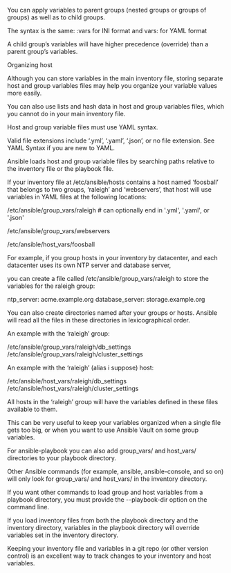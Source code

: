 You can apply variables to parent groups (nested groups or groups of groups) as well as to child groups. 

The syntax is the same: :vars for INI format and vars: for YAML format

A child group’s variables will have higher precedence (override) than a parent group’s variables.

Organizing host


<!--Organizing host and group variables-->
Although you can store variables in the main inventory file, storing separate host and group variables files may help you organize your variable values more easily. 

You can also use lists and hash data in host and group variables files, which you cannot do in your main inventory file.

Host and group variable files must use YAML syntax. 

Valid file extensions include ‘.yml’, ‘.yaml’, ‘.json’, or no file extension. See YAML Syntax if you are new to YAML.

Ansible loads host and group variable files by searching paths relative to the inventory file or the playbook file. 

If your inventory file at /etc/ansible/hosts contains a host named ‘foosball’ that belongs to two groups, ‘raleigh’ and ‘webservers’, that host will use variables in YAML files at the following locations:

<!---->

/etc/ansible/group_vars/raleigh # can optionally end in '.yml', '.yaml', or '.json'

/etc/ansible/group_vars/webservers

/etc/ansible/host_vars/foosball

<!---->

For example, if you group hosts in your inventory by datacenter, and each datacenter uses its own NTP server and database server, 

you can create a file called /etc/ansible/group_vars/raleigh to store the variables for the raleigh group:

<!---->

ntp_server: acme.example.org
database_server: storage.example.org

<!---->

You can also create directories named after your groups or hosts. Ansible will read all the files in these directories in lexicographical order. 

An example with the ‘raleigh’ group:

<!---->

/etc/ansible/group_vars/raleigh/db_settings
/etc/ansible/group_vars/raleigh/cluster_settings

<!---->

An example with the ‘raleigh’ (alias i suppose) host:

<!---->

/etc/ansible/host_vars/raleigh/db_settings
/etc/ansible/host_vars/raleigh/cluster_settings

<!---->



All hosts in the ‘raleigh’ group will have the variables defined in these files available to them. 

This can be very useful to keep your variables organized when a single file gets too big, or when you want to use Ansible Vault on some group variables.

For ansible-playbook you can also add group_vars/ and host_vars/ directories to your playbook directory. 

Other Ansible commands (for example, ansible, ansible-console, and so on) will only look for group_vars/ and host_vars/ in the inventory directory. 

If you want other commands to load group and host variables from a playbook directory, you must provide the --playbook-dir option on the command line. 

If you load inventory files from both the playbook directory and the inventory directory, variables in the playbook directory will override variables set in the inventory directory.

Keeping your inventory file and variables in a git repo (or other version control) is an excellent way to track changes to your inventory and host variables.
